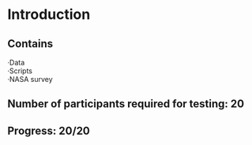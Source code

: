 # Introduction
## Contains  
  ·Data  
  ·Scripts  
  ·NASA survey  
## Number of participants required for testing: 20  
## Progress: 20/20
